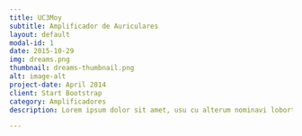 ```yaml
---
title: UC3Moy
subtitle: Amplificador de Auriculares
layout: default
modal-id: 1
date: 2015-10-29
img: dreams.png
thumbnail: dreams-thumbnail.png
alt: image-alt
project-date: April 2014
client: Start Bootstrap
category: Amplificadores
description: Lorem ipsum dolor sit amet, usu cu alterum nominavi lobortis. At duo novum diceret. Tantas apeirian vix et, usu sanctus postulant inciderint ut, populo diceret necessitatibus in vim. Cu eum dicam feugiat noluisse.

---
```

